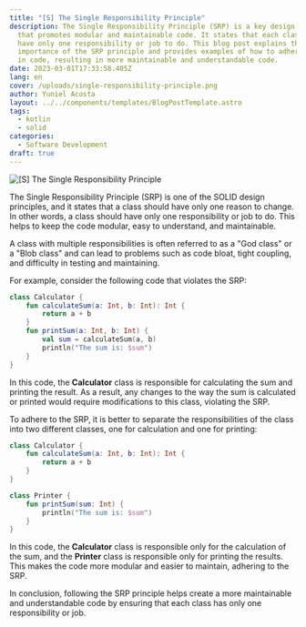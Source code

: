```yaml
---
title: "[S] The Single Responsibility Principle"
description: The Single Responsibility Principle (SRP) is a key design principle
  that promotes modular and maintainable code. It states that each class should
  have only one responsibility or job to do. This blog post explains the
  importance of the SRP principle and provides examples of how to adhere to it
  in code, resulting in more maintainable and understandable code.
date: 2023-03-01T17:33:58.405Z
lang: en
cover: /uploads/single-responsibility-principle.png
author: Yuniel Acosta
layout: ../../components/templates/BlogPostTemplate.astro
tags:
  - kotlin
  - solid
categories:
  - Software Development
draft: true
---
```

![[S] The Single Responsibility Principle](/uploads/single-responsibility-principle.png "[S] The Single Responsibility Principle")

The Single Responsibility Principle (SRP) is one of the SOLID design principles, and it states that a class should have only one reason to change. In other words, a class should have only one responsibility or job to do. This helps to keep the code modular, easy to understand, and maintainable.

A class with multiple responsibilities is often referred to as a "God class" or a "Blob class" and can lead to problems such as code bloat, tight coupling, and difficulty in testing and maintaining.

For example, consider the following code that violates the SRP:

```kotlin
class Calculator {
    fun calculateSum(a: Int, b: Int): Int {
        return a + b
    }
    fun printSum(a: Int, b: Int) {
        val sum = calculateSum(a, b)
        println("The sum is: $sum")
    }
}
```

In this code, the **Calculator** class is responsible for calculating the sum and printing the result. As a result, any changes to the way the sum is calculated or printed would require modifications to this class, violating the SRP.

To adhere to the SRP, it is better to separate the responsibilities of the class into two different classes, one for calculation and one for printing:

```kotlin
class Calculator {
    fun calculateSum(a: Int, b: Int): Int {
        return a + b
    }
}

class Printer {
    fun printSum(sum: Int) {
        println("The sum is: $sum")
    }
}
```

In this code, the **Calculator** class is responsible only for the calculation of the sum, and the **Printer** class is responsible only for printing the results. This makes the code more modular and easier to maintain, adhering to the SRP.

In conclusion, following the SRP principle helps create a more maintainable and understandable code by ensuring that each class has only one responsibility or job.
